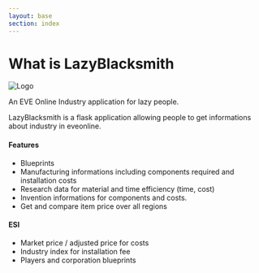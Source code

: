 ```yaml
---
layout: base
section: index
---
```

# What is LazyBlacksmith

![Logo](/LazyBlacksmith/assets/img/logo128.png)

An EVE Online Industry application for lazy people.

LazyBlacksmith is a flask application allowing people to get informations about industry in eveonline.

#### Features
* Blueprints
 * Manufacturing informations including components required and installation costs
 * Research data for material and time efficiency (time, cost)
 * Invention informations for components and costs.
* Get and compare item price over all regions

#### ESI
* Market price / adjusted price for costs
* Industry index for installation fee
* Players and corporation blueprints
